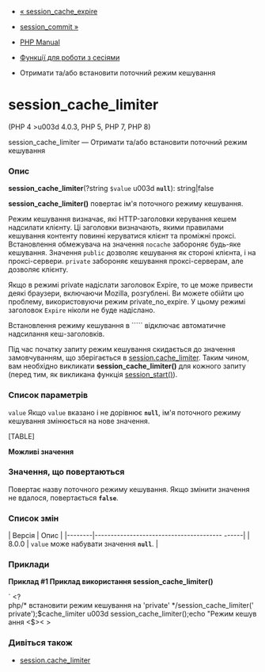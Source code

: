 - [« session_cache_expire](function.session-cache-expire.md)
- [session_commit »](function.session-commit.md)

- [PHP Manual](index.md)
- [Функції для роботи з сесіями](ref.session.md)
- Отримати та/або встановити поточний режим кешування

# session_cache_limiter

(PHP 4 \>u003d 4.0.3, PHP 5, PHP 7, PHP 8)

session_cache_limiter — Отримати та/або встановити поточний режим
кешування

### Опис

**session_cache_limiter**(?string `$value` u003d **`null`**): string\|false

**session_cache_limiter()** повертає ім'я поточного режиму кешування.

Режим кешування визначає, які HTTP-заголовки керування кешем
надсилати клієнту. Ці заголовки визначають, якими правилами кешування
контенту повинні керуватися клієнт та проміжні проксі.
Встановлення обмежувача на значення `nocache` забороняє будь-яке кешування.
Значення `public` дозволяє кешування як стороні клієнта, і на
проксі-сервери. `private` забороняє кешування проксі-серверам, але
дозволяє клієнту.

Якщо в режимі private надіслати заголовок Expire, то це може привести
деякі браузери, включаючи Mozilla, розгублені. Ви можете обійти
цю проблему, використовуючи режим private_no_expire. У цьому режимі
заголовок `Expire` ніколи не буде надіслано.

Встановлення режиму кешування в ````` відключає автоматичне надсилання
кеш-заголовків.

Під час початку запиту режим кешування скидається до значення
замовчуванням, що зберігається в
[session.cache_limiter](session.configuration.md#ini.session.cache-limiter).
Таким чином, вам необхідно викликати **session_cache_limiter()** для
кожного запиту (перед тим, як викликана функція
[session_start()](function.session-start.md)).

### Список параметрів

`value`
Якщо `value` вказано і не дорівнює **`null`**, ім'я поточного режиму
кешування змінюється на нове значення.

[TABLE]

**Можливі значення**

### Значення, що повертаються

Повертає назву поточного режиму кешування. Якщо змінити
значення не вдалося, повертається **`false`**.

### Список змін

| Версія | Опис |
|--------|---------------------------------------- ------|
| 8.0.0 | `value` може набувати значення **`null`**. |

### Приклади

**Приклад #1 Приклад використання **session_cache_limiter()****

` <?php/* встановити режим кешування на 'private' */session_cache_limiter('private');$cache_limiter u003d session_cache_limiter();echo "Режим кешування <$>< >

### Дивіться також

- [session.cache_limiter](session.configuration.md#ini.session.cache-limiter)
